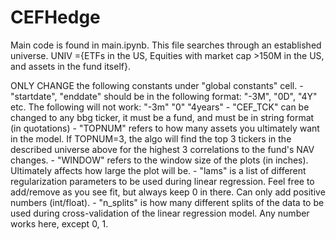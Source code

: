 # CEFHedge

Main code is found in main.ipynb. This file searches through an established universe. 
UNIV ={ETFs in the US, Equities with market cap >150M in the US, and assets in the fund itself}.

ONLY CHANGE the following constants under "global constants" cell. 
    - "startdate", "enddate" should be in the following format: "-3M", "0D", "4Y" etc. The following will not work: "-3m" "0" "4years"
    - "CEF_TCK" can be changed to any bbg ticker, it must be a fund, and must be in string format (in quotations)
    - "TOPNUM" refers to how many assets you ultimately want in the model. If TOPNUM=3, the algo will find the top 3 tickers in the described universe above for the highest 3 correlations to the fund's NAV changes.
    - "WINDOW" refers to the window size of the plots (in inches). Ultimately affects how large the plot will be.
    - "lams" is a list of different regularization parameters to be used during linear regression. Feel free to add/remove as you see fit, but always keep 0 in there. Can only add positive numbers (int/float).
    - "n_splits" is how many different splits of the data to be used during cross-validation of the linear regression model. Any number works here, except 0, 1.
